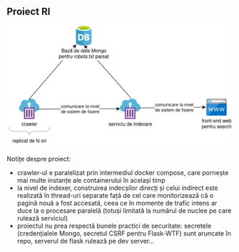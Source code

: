 ## Proiect RI

![diagrama de servicii](./Service%20Diagram.drawio.png)

Notițe despre proiect:

- crawler-ul e paralelizat prin intermediul docker compose, care pornește mai multe instanțe ale containerului în același timp
- la nivel de indexer, construirea indecșilor direcți și celui indirect este realizată în thread-uri separate față de cel care monitorizează că o pagină nouă a fost accesată, ceea ce în momente de trafic intens ar duce la o procesare paralelă (totuși limitată la numărul de nuclee pe care rulează serviciul)
- proiectul nu prea respectă bunele practici de securitate: secretele (credențialele Mongo, secretul CSRF pentru Flask-WTF) sunt aruncate în repo, serverul de flask rulează pe dev server...
